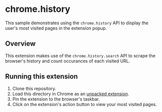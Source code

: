 # chrome.history

This sample demonstrates using the `chrome.history` API to display the user's most visited pages in the extension popup.

## Overview

This extension makes use of the `chrome.history.search` API to scrape the browser's history and count occurances of each visited URL.

## Running this extension

1. Clone this repository.
2. Load this directory in Chrome as an [unpacked extension](https://developer.chrome.com/docs/extensions/mv3/getstarted/development-basics/#load-unpacked).
3. Pin the extension to the browser's taskbar.
4. Click on the extension's action button to view your most visited pages.

